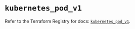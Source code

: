# `kubernetes_pod_v1`

Refer to the Terraform Registry for docs: [`kubernetes_pod_v1`](https://registry.terraform.io/providers/hashicorp/kubernetes/2.28.0/docs/resources/pod_v1).
